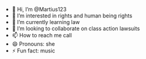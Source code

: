 - 👋 Hi, I’m @Martius123
- 👀 I’m interested in rights and human being rights
- 🌱 I’m currently learning law
- 💞️ I’m looking to collaborate on class action lawsuits
- 📫 How to reach me call
- 😄 Pronouns: she
- ⚡ Fun fact: music 

<!---
Martius123/Martius123 is a ✨ special ✨ repository because its `README.md` (this file) appears on your GitHub profile.
You can click the Preview link to take a look at your changes.
--->
